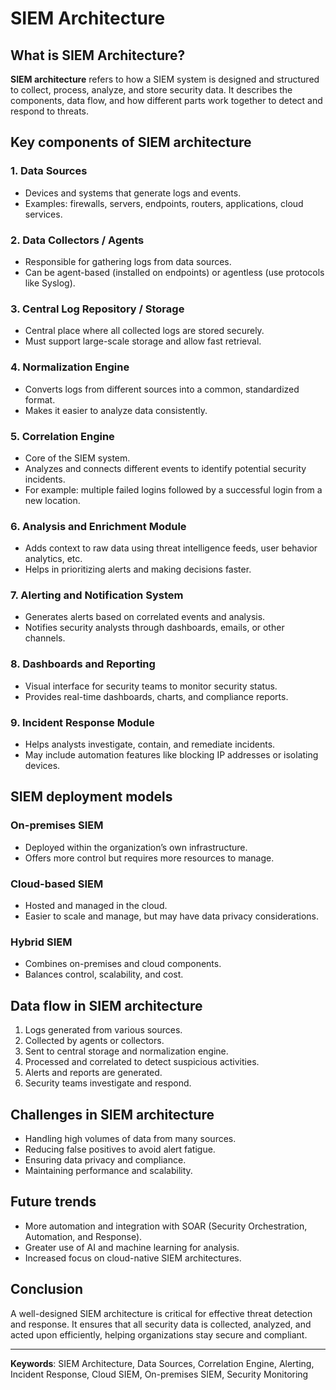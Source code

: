 # SIEM Architecture

## What is SIEM Architecture?

**SIEM architecture** refers to how a SIEM system is designed and structured to collect, process, analyze, and store security data. It describes the components, data flow, and how different parts work together to detect and respond to threats.

## Key components of SIEM architecture

### 1. **Data Sources**

* Devices and systems that generate logs and events.
* Examples: firewalls, servers, endpoints, routers, applications, cloud services.

### 2. **Data Collectors / Agents**

* Responsible for gathering logs from data sources.
* Can be agent-based (installed on endpoints) or agentless (use protocols like Syslog).

### 3. **Central Log Repository / Storage**

* Central place where all collected logs are stored securely.
* Must support large-scale storage and allow fast retrieval.

### 4. **Normalization Engine**

* Converts logs from different sources into a common, standardized format.
* Makes it easier to analyze data consistently.

### 5. **Correlation Engine**

* Core of the SIEM system.
* Analyzes and connects different events to identify potential security incidents.
* For example: multiple failed logins followed by a successful login from a new location.

### 6. **Analysis and Enrichment Module**

* Adds context to raw data using threat intelligence feeds, user behavior analytics, etc.
* Helps in prioritizing alerts and making decisions faster.

### 7. **Alerting and Notification System**

* Generates alerts based on correlated events and analysis.
* Notifies security analysts through dashboards, emails, or other channels.

### 8. **Dashboards and Reporting**

* Visual interface for security teams to monitor security status.
* Provides real-time dashboards, charts, and compliance reports.

### 9. **Incident Response Module**

* Helps analysts investigate, contain, and remediate incidents.
* May include automation features like blocking IP addresses or isolating devices.

## SIEM deployment models

### On-premises SIEM

* Deployed within the organization’s own infrastructure.
* Offers more control but requires more resources to manage.

### Cloud-based SIEM

* Hosted and managed in the cloud.
* Easier to scale and manage, but may have data privacy considerations.

### Hybrid SIEM

* Combines on-premises and cloud components.
* Balances control, scalability, and cost.

## Data flow in SIEM architecture

1. Logs generated from various sources.
2. Collected by agents or collectors.
3. Sent to central storage and normalization engine.
4. Processed and correlated to detect suspicious activities.
5. Alerts and reports are generated.
6. Security teams investigate and respond.

## Challenges in SIEM architecture

* Handling high volumes of data from many sources.
* Reducing false positives to avoid alert fatigue.
* Ensuring data privacy and compliance.
* Maintaining performance and scalability.

## Future trends

* More automation and integration with SOAR (Security Orchestration, Automation, and Response).
* Greater use of AI and machine learning for analysis.
* Increased focus on cloud-native SIEM architectures.

## Conclusion

A well-designed SIEM architecture is critical for effective threat detection and response. It ensures that all security data is collected, analyzed, and acted upon efficiently, helping organizations stay secure and compliant.

---

**Keywords**: SIEM Architecture, Data Sources, Correlation Engine, Alerting, Incident Response, Cloud SIEM, On-premises SIEM, Security Monitoring
